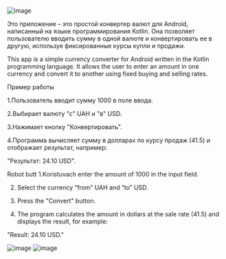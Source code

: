 ![image](https://github.com/user-attachments/assets/f688095d-a460-4bbc-ad21-7ee47037e224)


Это приложение – это простой конвертер валют для Android, написанный на языке программирования Kotlin. Она позволяет пользователю вводить сумму в одной валюте и конвертировать ее в другую, используя фиксированные курсы купли и продажи.


This app is a simple currency converter for Android written in the Kotlin programming language. It allows the user to enter an amount in one currency and convert it to another using fixed buying and selling rates.


Пример работы

1.Пользователь вводит сумму 1000 в поле ввода.

2.Выбирает валюту "с" UAH и "в" USD.

3.Нажимает кнопку "Конвертировать".

4.Программа вычисляет сумму в долларах по курсу продаж (41.5) и отображает результат, например:

"Результат: 24.10 USD".



Robot butt
1.Koristuvach enter the amount of 1000 in the input field.

2. Select the currency “from” UAH and “to” USD.
   
4. Press the "Convert" button.
   
6. The program calculates the amount in dollars at the sale rate (41.5) and displays the result, for example:
   
"Result: 24.10 USD."



![image](https://github.com/user-attachments/assets/cdea88ce-3da8-4c8d-a32c-8efa0993fbbc)    ![image](https://github.com/user-attachments/assets/bdff92f9-4da1-4994-879a-e23090f96729)






